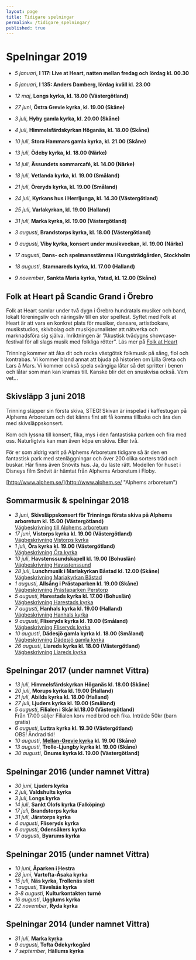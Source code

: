```yaml
---
layout: page
title: Tidigare spelningar
permalink: /tidigare_spelningar/
published: true
---
```

# Spelningar 2019

* *5 januari*, **I 117: Live at Heart, natten mellan fredag och lördag kl. 00.30** 
 
* *5 januari*, **I 135: Anders Damberg, lördag kväll kl. 23.00**  

* *12 maj*, **Longs kyrka, kl. 18.00 (Västergötland)**

* *27 juni*, **Östra Grevie kyrka, kl. 19.00 (Skåne)**

* *3 juli*, **Hyby gamla kyrka, kl. 20.00 (Skåne)**

* *4 juli*, **Himmelsfärdskyrkan Höganäs, kl. 18.00 (Skåne)** 

* *10 juli*, **Stora Hammars gamla kyrka, kl. 21.00 (Skåne)**

* *13 juli*, **Ödeby kyrka, kl. 18.00 (Närke)**

* *14 juli*, **Ässundets sommarcafé, kl. 14.00 (Närke)**

* *18 juli*, **Vetlanda kyrka, kl. 19.00 (Småland)**

* *21 juli*, **Öreryds kyrka, kl. 19.00 (Småland)**

* *24 juli*, **Kyrkans hus i Herrljunga, kl. 14.30 (Västergötland)**

* *25 juli*, **Varlakyrkan, kl. 19.00 (Halland)**

* *31 juli*, **Marka kyrka, kl. 19.00 (Västergötland)**

* *3 augusti*, **Brandstorps kyrka, kl. 18.00 (Västergötland)**

* *9 augusti*, **Viby kyrka, konsert under musikveckan, kl. 19.00 (Närke)**

* *17 augusti*, **Dans- och spelmansstämma i Kungsträdgården, Stockholm** 

* *18 augusti*, **Stamnareds kyrka, kl. 17.00 (Halland)**

* *9 november*, **Sankta Maria kyrka, Ystad, kl. 12.00 (Skåne)**


## Folk at Heart på Scandic Grand i Örebro
Folk at Heart samlar under två dygn i Örebro hundratals musiker och band, lokalt föreningsliv och näringsliv till en stor spelfest. Syftet med Folk at Heart är att vara en konkret plats för musiker, dansare, artistbokare, musikstudios, skivbolag och musikjournalister att nätverka och marknadsföra sig själva. Inriktningen är ”Akustisk tvådygns showcase-festival för all slags musik med folkliga rötter”. Läs mer på [Folk at Heart](https://folkatheart.se/)

Trinning kommer att åka dit och rocka västgötsk folkmusik på sång, fiol och kontrabas. Vi kommer bland annat att bjuda på historien om Lilla Greta och Lars å Mars. Vi kommer också spela svängiga låtar så det spritter i benen och låtar som man kan kramas till. Kanske blir det en snuskvisa också. 
Vem vet...

## Skivsläpp 3 juni 2018
Trinning släpper sin första skiva, STEG!
Skivan är inspelad i kaffestugan på Alphems Arboretum och det känns fint att få komma tillbaka och ära den med skivsläppskonsert.

Kom och lyssna till konsert, fika, mys i den fantastiska parken och fira med oss. Naturligtvis kan man även köpa en skiva. Eller två. 

För er som aldrig varit på Alphems Arboretum tidigare så är den en fantastisk park med stenläggningar och över 200 olika sorters träd och buskar. Här finns även Snövits hus. Ja, du läste rätt. Modellen för huset i Disneys film Snövit är hämtat från Alphems Arboretum i Floby.

[http://www.alphem.se/](http://www.alphem.se/ "Alphems arboretum")

## Sommarmusik & spelningar 2018
* *3 juni*, **Skivsläppskonsert för Trinnings första skiva på Alphems arboretum kl. 15.00 (Västergötland)**  
[Vägbeskrivning till Alphems arboretum](https://goo.gl/maps/WxB4THqxpHw)
* *17 juni*, **Vistorps kyrka kl. 19.00 (Västergötland)**  
 [Vägbeskrivning Vistorps kyrka](https://goo.gl/maps/ncxYtkxULVz)
* *1 juli*, **Öra kyrka  kl. 19.00 (Västergötland)**    
 [Vägbeskrivning Öra kyrka](https://goo.gl/maps/D2NtnUcoJSP2)
* *10 juli*, **Havstenssundskapell kl. 19.00 (Bohuslän)**  
[Vägbeskrivning Havsstenssund](https://goo.gl/maps/WQaefaBw16u)
* *28 juli*, **Lunchmusik i Mariakyrkan Båstad kl. 12.00 (Skåne)**  
[Vägbeskrivning Mariakyrkan Båstad](https://goo.gl/maps/R5aAsHeBQB82)
* *1 augusti*, **Allsång i Prästaparken kl. 19.00 (Skåne)**  
[Vägbeskrivning Prästaparken Perstorp](https://goo.gl/maps/n2Er6Ezm55u)
* *5 augusti*, **Harestads kyrka kl. 17.00 (Bohuslän)**  
[Vägbeskrivning Harestads kyrka](https://goo.gl/maps/DBCzyj9avEz)
* *7 augusti*, **Hanhals kyrka kl. 19.00 (Halland)**  
[Vägbeskrivning Hanhals kyrka](https://goo.gl/maps/Y4W6TVeVbhH2)
* *9 augusti*, **Fliseryds kyrka kl. 19.00 (Småland)**  
[Vägbeskrivning Fliseryds kyrka](https://goo.gl/maps/syjy4NzZV1H2)
* *10 augusti*, **Dädesjö gamla kyrka kl. 18.00 (Småland)**  
[Vägbeskrivning Dädesjö gamla kyrka](https://goo.gl/maps/34hLhFbwVJv)
* *26 augusti*, **Liareds kyrka kl. 18.00 (Västergötland)**  
[Vägbeskrivning Liareds kyrka](https://goo.gl/maps/JYzGNMCpfRN2)

## Spelningar 2017 (under namnet Vittra)
* *13 juli*, **Himmelsfärdskyrkan Höganäs kl. 18.00 (Skåne)** 
* *20 juli*, **Morups kyrka kl. 19.00 (Halland)**
* *21 juli*, **Abilds kyrka kl. 18.00 (Halland)**
* *27 juli*, **Ljuders kyrka kl. 19.00 (Småland)**
* *5 augusti*, **Filialen i Skår kl.18.00 (Västergötland)** <br/>Från 17:00 säljer Filialen korv med bröd och fika. Inträde 50kr (barn gratis)
* *6  augusti*, **Luttra kyrka kl. 19.30 (Västergötland)** <br/>OBS! Ändrad tid! 
* *10 augusti*, **[Mellan-Grevie kyrka](https://www.svenskakyrkan.se/vellinge/mellangreviekyrka) kl. 19.00 (Skåne)**
* *13 augusti*, **Trolle-Ljungby kyrka kl. 19.00 (Skåne)**
* *30 augusti*, **Önums kyrka kl. 19.00 (Västergötland)**

## Spelningar 2016 (under namnet Vittra)
* *30 juni*, **Ljuders kyrka**
* *2 juli*, **Valdshults kyrka**
* *3 juli*, **Longs kyrka**
* *14 juli*, **Sankt Olofs kyrka (Falköping)**
* *17 juli*, **Brandstorps kyrka**
* *31 juli*, **Järstorps kyrka**
* *4 augusti*, **Fliseryds kyrka**
* *6 augusti*, **Odensåkers kyrka**
* *17 augusti*, **Byarums kyrka**

## Spelningar 2015 (under namnet Vittra)
* *10 juni*, **Åparken i Hestra**
* *28 juni*, **Vartofta-Åsaka kyrka**
* *15 juli*, **Näs kyrka, Trollenäs slott**
* *1 augusti*, **Tävelsås kyrka**
* *3-8 augusti*, **Kulturkontakten turné**
* *16 augusti*, **Ugglums kyrka**
* *22 november*, **Ryda kyrka**

## Spelningar 2014 (under namnet Vittra)
* *31 juli*, **Marka kyrka**
* *9 augusti*, **Tofta Ödekyrkogård**
* *7 september*, **Hällums kyrka**
